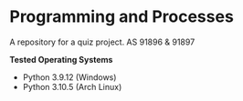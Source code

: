 # Programming and Processes

A repository for a quiz project.
AS 91896 & 91897

<b> Tested Operating Systems </b>

- Python 3.9.12 (Windows)
- Python 3.10.5 (Arch Linux)